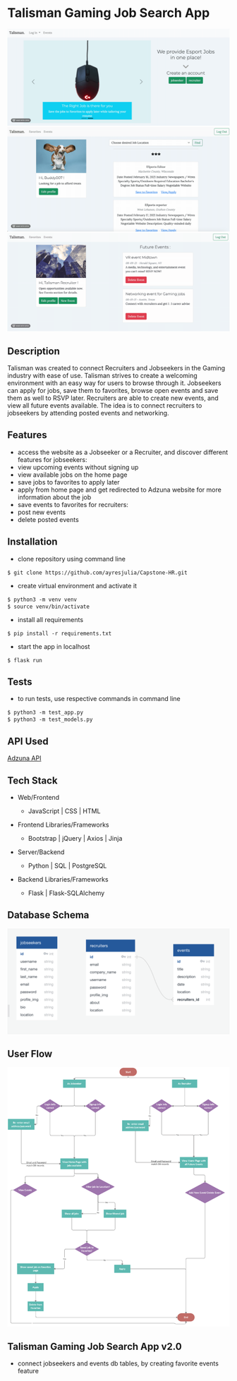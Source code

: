 # Talisman Gaming Job Search App

![homepage_gif](./static/homepage.gif)
![jobseeeker_gif](./static/jobseeker.gif)
![recruiter_gif](./static/recruiter.gif)

## Description

Talisman was created to connect Recruiters and Jobseekers in the Gaming industry with ease of use. Talisman strives to create a welcoming environment with an easy way for users to browse through it. Jobseekers can apply for jobs, save them to favorites, browse open events and save them as well to RSVP later. Recruiters are able to create new events, and view all future events available. The idea is to connect recruiters to jobseekers by attending posted events and networking.

## Features

- access the website as a Jobseeker or a Recruiter, and discover different features
  for jobseekers:
- view upcoming events without signing up
- view available jobs on the home page
- save jobs to favorites to apply later
- apply from home page and get redirected to Adzuna website for more information about the job
- save events to favorites
  for recruiters:
- post new events
- delete posted events

## Installation

- clone repository using command line
  
```
$ git clone https://github.com/ayresjulia/Capstone-HR.git
```

- create virtual environment and activate it

```
$ python3 -m venv venv
$ source venv/bin/activate
```

- install all requirements 

```
$ pip install -r requirements.txt
```

- start the app in localhost

```
$ flask run
```

## Tests

- to run tests, use respective commands in command line
  
```
$ python3 -m test_app.py
$ python3 -m test_models.py
```

## API Used

[Adzuna API](https://api.adzuna.com)

## Tech Stack

- Web/Frontend
  - JavaScript | CSS | HTML
  
- Frontend Libraries/Frameworks
  - Bootstrap | jQuery | Axios | Jinja
  
- Server/Backend
  - Python | SQL | PostgreSQL

- Backend Libraries/Frameworks
  - Flask | Flask-SQLAlchemy

## Database Schema

![db_image](./static/db.png)

## User Flow

![userflow_image](./static/userflow0.png)

## Talisman Gaming Job Search App v2.0

- connect jobseekers and events db tables, by creating favorite events feature